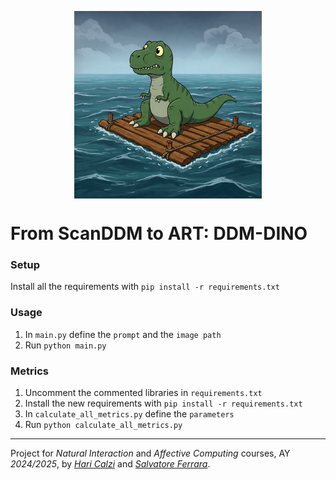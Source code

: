<p align="center">
  <img src="DDM-DINO.jpeg" width="300" height="300" align="center"/>
</p>

# From ScanDDM to ART: DDM-DINO

### Setup
Install all the requirements with `pip install -r requirements.txt`

### Usage
1. In `main.py` define the `prompt` and the `image path`
2. Run `python main.py`

### Metrics
1. Uncomment the commented libraries in `requirements.txt`
2. Install the new requirements with `pip install -r requirements.txt`
3. In `calculate_all_metrics.py` define the `parameters`
4. Run `python calculate_all_metrics.py`

---

Project for _Natural Interaction_ and _Affective Computing_ courses, AY _2024/2025_, by [_Hari Calzi_](https://github.com/haricalzi) and [_Salvatore Ferrara_](https://github.com/2piccio2).
